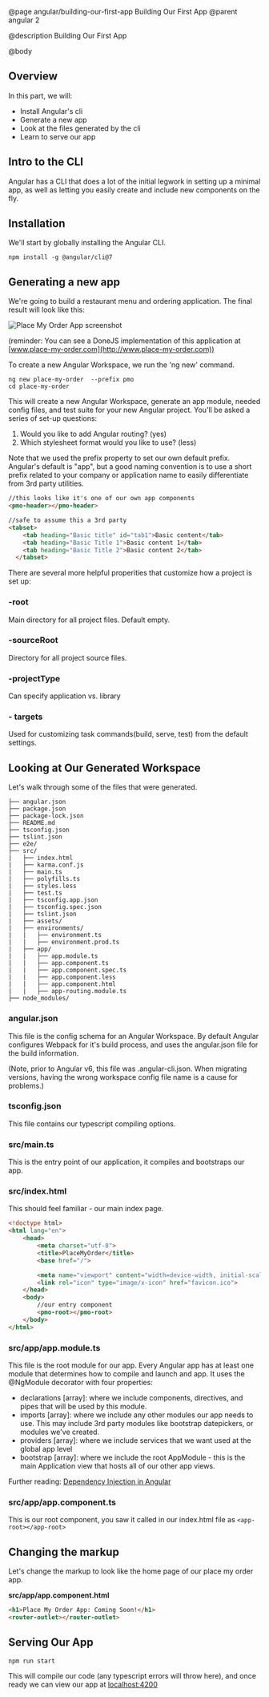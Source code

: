 @page angular/building-our-first-app Building Our First App
@parent angular 2

@description Building Our First App

@body

## Overview

In this part, we will:

- Install Angular's cli
- Generate a new app
- Look at the files generated by the cli
- Learn to serve our app

## Intro to the CLI

Angular has a CLI that does a lot of the initial legwork in setting up a minimal app, as well as letting you easily create and include new components on the fly.

## Installation

We'll start by globally installing the Angular CLI.

```shell
npm install -g @angular/cli@7
```

## Generating a new app

We're going to build a restaurant menu and ordering application. The final result will look like this:

![Place My Order App screenshot](../static/img/place-my-order.png "Place My Order App screenshot")

(reminder: You can see a DoneJS implementation of this application at [www.place-my-order.com](http://www.place-my-order.com))

To create a new Angular Workspace, we run the 'ng new' command.

```shell
ng new place-my-order  --prefix pmo
cd place-my-order
```

This will create a new Angular Workspace, generate an app module, needed config files, and test suite for your new Angular project. You'll be asked a series of set-up questions:
1. Would you like to add Angular routing? (yes)
2. Which stylesheet format would you like to use? (less)

Note that we used the prefix property to set our own default prefix. Angular's default is "app", but a good naming convention is to use a short prefix related to your company or application name to easily differentiate from 3rd party utilities.

```html
//this looks like it's one of our own app components
<pmo-header></pmo-header>

//safe to assume this a 3rd party
<tabset>
    <tab heading="Basic title" id="tab1">Basic content</tab>
    <tab heading="Basic Title 1">Basic content 1</tab>
    <tab heading="Basic Title 2">Basic content 2</tab>
  </tabset>

```

There are several more helpful properities that customize how a project is set up:

### -root

Main directory for all project files. Default empty.

### -sourceRoot

Directory for all project source files.

### -projectType

Can specify application vs. library

### - targets

Used for customizing task commands(build, serve, test) from the default settings.

## Looking at Our Generated Workspace

Let's walk through some of the files that were generated.

```code
├── angular.json
├── package.json
├── package-lock.json
├── README.md
├── tsconfig.json
├── tslint.json
├── e2e/
├── src/
|   ├── index.html
|   ├── karma.conf.js
|   ├── main.ts
|   ├── polyfills.ts
|   ├── styles.less
|   ├── test.ts
|   ├── tsconfig.app.json
|   ├── tsconfig.spec.json
|   ├── tslint.json
|   ├── assets/
|   ├── environments/
|   |   ├── environment.ts
|   |   ├── environment.prod.ts
|   ├── app/
|   |   ├── app.module.ts
|   |   ├── app.component.ts
|   |   ├── app.component.spec.ts
|   |   ├── app.component.less
|   |   ├── app.component.html
|   |   ├── app-routing.module.ts
├── node_modules/
```

### angular.json

This file is the config schema for an Angular Workspace. By default Angular configures Webpack for it's build process, and uses the angular.json file for the build information.

(Note, prior to Angular v6, this file was .angular-cli.json. When migrating versions, having the wrong workspace config file name is a cause for problems.)

### tsconfig.json

This file contains our typescript compiling options.

### src/main.ts

This is the entry point of our application, it compiles and bootstraps our app.  

### src/index.html

This should feel familiar - our main index page.

```html
<!doctype html>
<html lang="en">
    <head>
        <meta charset="utf-8">
        <title>PlaceMyOrder</title>
        <base href="/">

        <meta name="viewport" content="width=device-width, initial-scale=1">
        <link rel="icon" type="image/x-icon" href="favicon.ico">
    </head>
    <body>
        //our entry component
        <pmo-root></pmo-root>
    </body>
</html>
```

### src/app/app.module.ts

This file is the root module for our app. Every Angular app has at least one module that determines how to compile and launch and app. It uses the @NgModule decorator with four properties:

- declarations [array]: where we include components, directives, and pipes that will be used by this module.
- imports [array]: where we include any other modules our app needs to use. This may include 3rd party modules like bootstrap datepickers, or modules we've created.
- providers [array]: where we include services that we want used at the global app level
- bootstrap [array]: where we include the root AppModule - this is the main Application view that hosts all of our other app views.

Further reading: <a href="https://angular.io/guide/architecture-services#dependency-injection-di" target="_blank">Dependency Injection in Angular</a>

### src/app/app.component.ts

This is our root component, you saw it called in our index.html file as ``<app-root></app-root>``

## Changing the markup

Let's change the markup to look like the home page of our place my order app.

__src/app/app.component.html__
```html
<h1>Place My Order App: Coming Soon!</h1>
<router-outlet></router-outlet>
```

## Serving Our App

```shell
npm run start
```

This will compile our code (any typescript errors will throw here), and once ready we can view our app at <a href="http://localhost:4200" target="_blank">localhost:4200</a>
